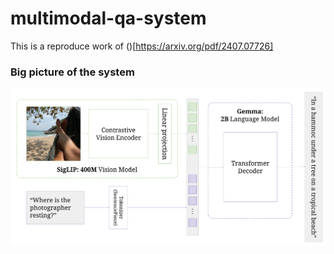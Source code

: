# multimodal-qa-system
This is a reproduce work of ()[https://arxiv.org/pdf/2407.07726]

### Big picture of the system
![alt text](./images/big-picture.png)

